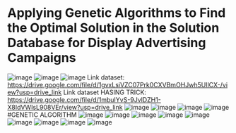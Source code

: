 # Applying Genetic Algorithms to Find the Optimal Solution in the Solution Database for Display Advertising Campaigns
![image](https://github.com/ptt2510/A-Novel-Methodology-for-Optimizing-Direct-Response-Display-Advertising-Campaigns/assets/130917808/4585d9bf-2b5d-4bd0-b81f-d45033511492)
![image](https://github.com/ptt2510/A-Novel-Methodology-for-Optimizing-Direct-Response-Display-Advertising-Campaigns/assets/130917808/45cba509-4f9f-479b-8977-6eb028895a7a)
![image](https://github.com/ptt2510/A-Novel-Methodology-for-Optimizing-Direct-Response-Display-Advertising-Campaigns/assets/130917808/52535772-29e2-4ac0-84ee-4d162998184d)
Link dataset: https://drive.google.com/file/d/1gvxLsiVZC07Prk0CXVBmOHJwh5UIlCX-/view?usp=drive_link
Link dataset HASING TRICK: https://drive.google.com/file/d/1mbuIYvS-9JvlDZH1-X8IdVWIsL908VEr/view?usp=drive_link
![image](https://github.com/ptt2510/A-Novel-Methodology-for-Optimizing-Direct-Response-Display-Advertising-Campaigns/assets/130917808/2265c725-dd06-4853-8853-c3c2b24c677d)
![image](https://github.com/ptt2510/A-Novel-Methodology-for-Optimizing-Direct-Response-Display-Advertising-Campaigns/assets/130917808/aa449dbd-6566-4727-b057-5519e97a8fbe)
![image](https://github.com/ptt2510/A-Novel-Methodology-for-Optimizing-Direct-Response-Display-Advertising-Campaigns/assets/130917808/20cf3305-cf17-427d-bb3d-23acdc7397ab)
![image](https://github.com/ptt2510/A-Novel-Methodology-for-Optimizing-Direct-Response-Display-Advertising-Campaigns/assets/130917808/3bb222e5-0e73-4c96-8bd4-b4910cd7106e)
#GENETIC ALGORITHM
![image](https://github.com/ptt2510/A-Novel-Methodology-for-Optimizing-Direct-Response-Display-Advertising-Campaigns/assets/130917808/419e1456-6950-47b8-9261-b6d2cfcb5917)
![image](https://github.com/ptt2510/A-Novel-Methodology-for-Optimizing-Direct-Response-Display-Advertising-Campaigns/assets/130917808/ab58bf8a-0af4-429f-a1a8-bcb583550f75)
![image](https://github.com/ptt2510/A-Novel-Methodology-for-Optimizing-Direct-Response-Display-Advertising-Campaigns/assets/130917808/cfc6b2b1-7ce6-48de-87c8-b569e3d56fce)
![image](https://github.com/ptt2510/A-Novel-Methodology-for-Optimizing-Direct-Response-Display-Advertising-Campaigns/assets/130917808/33a13463-1b65-4ba3-898c-55a2c48ce8ba)
![image](https://github.com/ptt2510/A-Novel-Methodology-for-Optimizing-Direct-Response-Display-Advertising-Campaigns/assets/130917808/eb659181-a33b-41b8-8d35-245f4f715878)
![image](https://github.com/ptt2510/A-Novel-Methodology-for-Optimizing-Direct-Response-Display-Advertising-Campaigns/assets/130917808/4c8ee200-3324-4002-adee-3131a008bd9d)
![image](https://github.com/ptt2510/A-Novel-Methodology-for-Optimizing-Direct-Response-Display-Advertising-Campaigns/assets/130917808/7f5c214f-b87f-4d4e-b259-4c549ede6a90)
![image](https://github.com/ptt2510/A-Novel-Methodology-for-Optimizing-Direct-Response-Display-Advertising-Campaigns/assets/130917808/71fbb6d3-db09-4eeb-bf37-4ed1c258b1a3)
![image](https://github.com/ptt2510/A-Novel-Methodology-for-Optimizing-Direct-Response-Display-Advertising-Campaigns/assets/130917808/2b0681f8-c098-4848-aff3-bcfe3c06b856)





